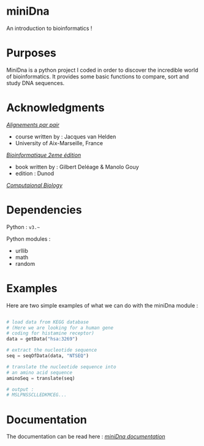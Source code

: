 # miniDna

An introduction to bioinformatics !

# Purposes

MiniDna is a python project I coded in order to discover the incredible world of bioinformatics.
It provides some basic functions to compare, sort and study DNA sequences.

# Acknowledgments

[*Alignements par pair*](http://pedagogix-tagc.univ-mrs.fr/courses/bioinfo_intro/pdf_files/03.02.alignements_par_paires_fr.pdf)
+ course written by : Jacques van Helden
+ University of Aix-Marseille, France

[*Bioinformatique 2eme édition*](https://www.dunod.com/sciences-techniques/bioinformatique-cours-et-applications)
+ book written by : Gilbert Deléage & Manolo Gouy
+ edition : Dunod

[*Computaional Biology*](https://brilliant.org/courses/computational-biology/) 

# Dependencies

Python : `v3.~`

Python modules :
+ urllib
+ math
+ random

# Examples

Here are two simple examples of what we can do with the miniDna module : 

```Python

# load data from KEGG database
# (Here we are looking for a human gene
# coding for histamine receptor)
data = getData("hsa:3269")

# extract the nucleotide sequence
seq = seqOfData(data, "NTSEQ")

# translate the nucleotide sequence into
# an amino acid sequence
aminoSeq = translate(seq)

# output : 
# MSLPNSSCLLEDKMCEG...
```

# Documentation

The documentation can be read here : [*miniDna documentation*](https://jdrprod.github.io/miniDna)